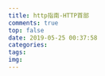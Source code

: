 ```yaml
---
title: http指南-HTTP首部
comments: true
top: false
date: 2019-05-25 00:37:58
categories:
tags:
img:
---
```

